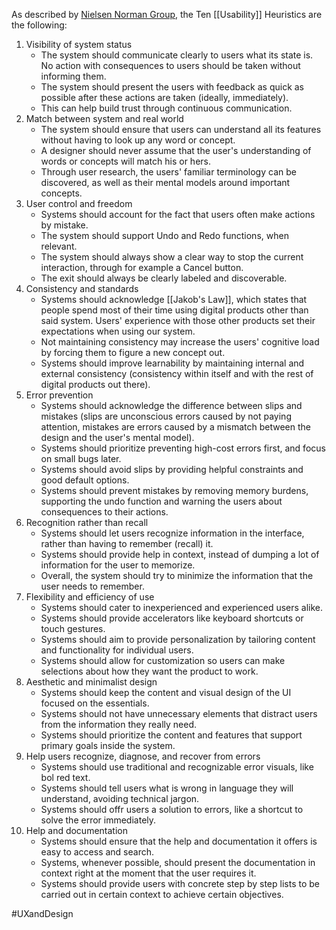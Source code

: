As described by [Nielsen Norman Group](https://www.nngroup.com/articles/ten-usability-heuristics/), the Ten [[Usability]] Heuristics are the following:

1. Visibility of system status
	- The system should communicate clearly to users what its state is. No action with consequences to users should be taken without informing them.
	- The system should present the users with feedback as quick as possible after these actions are taken (ideally, immediately).
	- This can help build trust through continuous communication.
2. Match between system and real world
	- The system should ensure that users can understand all its features without having to look up any word or concept.
	- A designer should never assume that the user's understanding of words or concepts will match his or hers.
	- Through user research, the users' familiar terminology can be discovered, as well as their mental models around important concepts.
3. User control and freedom
	- Systems should account for the fact that users often make actions by mistake.
	- The system should support Undo and Redo functions, when relevant.
	- The system should always show a clear way to stop the current interaction, through for example a Cancel button.
	- The exit should always be clearly labeled and discoverable.
4. Consistency and standards
	- Systems should acknowledge [[Jakob's Law]], which states that people spend most of their time using digital products other than said system. Users' experience with those other products set their expectations when using our system.
	- Not maintaining consistency may increase the users' cognitive load by forcing them to figure a new concept out.
	- Systems should improve learnability by maintaining internal and external consistency (consistency within itself and with the rest of digital products out there).
5. Error prevention
	- Systems should acknowledge the difference between slips and mistakes (slips are unconscious errors caused by not paying attention, mistakes are errors caused by a mismatch between the design and the user's mental model).
	- Systems should prioritize preventing high-cost errors first, and focus on small bugs later.
	- Systems should avoid slips by providing helpful constraints and good default options.
	- Systems should prevent mistakes by removing memory burdens, supporting the undo function and warning the users about consequences to their actions.
6. Recognition rather than recall
	- Systems should let users recognize information in the interface, rather than having to remember (recall) it.
	- Systems should provide help in context, instead of dumping a lot of information for the user to memorize.
	- Overall, the system should try to minimize the information that the user needs to remember.
7. Flexibility and efficiency of use
	- Systems should cater to inexperienced and experienced users alike.
	- Systems should provide accelerators like keyboard shortcuts or touch gestures.
	- Systems should aim to provide personalization by tailoring content and functionality for individual users.
	- Systems should allow for customization so users can make selections about how they want the product to work.
8. Aesthetic and minimalist design
	- Systems should keep the content and visual design of the UI focused on the essentials.
	- Systems should not have unnecessary elements that distract users from the information they really need.
	- Systems should prioritize the content and features that support primary goals inside the system.
9. Help users recognize, diagnose, and recover from errors
	- Systems should use traditional and recognizable error visuals, like bol red text.
	- Systems should tell users what is wrong in language they will understand, avoiding technical jargon.
	- Systems should offr users a solution to errors, like a shortcut to solve the error immediately.
10. Help and documentation
	- Systems should ensure that the help and documentation it offers is easy to access and search.
	- Systems, whenever possible, should present the documentation in context right at the moment that the user requires it.
	- Systems should provide users with concrete step by step lists to be carried out in certain context to achieve certain objectives.

#UXandDesign